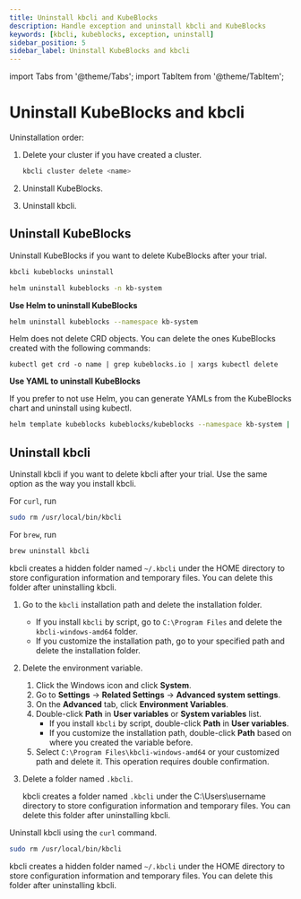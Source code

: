 ```yaml
---
title: Uninstall kbcli and KubeBlocks
description: Handle exception and uninstall kbcli and KubeBlocks
keywords: [kbcli, kubeblocks, exception, uninstall]
sidebar_position: 5
sidebar_label: Uninstall KubeBlocks and kbcli
---
```


import Tabs from '@theme/Tabs';
import TabItem from '@theme/TabItem';


# Uninstall KubeBlocks and kbcli

Uninstallation order:

1. Delete your cluster if you have created a cluster.

   ```bash
   kbcli cluster delete <name>
   ```

2. Uninstall KubeBlocks.

3. Uninstall kbcli.

## Uninstall KubeBlocks

Uninstall KubeBlocks if you want to delete KubeBlocks after your trial.

<Tabs>
<TabItem value="kbcli" label="kbcli" default>

```bash
kbcli kubeblocks uninstall
```

</TabItem>

<TabItem value="helm" label="helm" default>

```bash
helm uninstall kubeblocks -n kb-system
```

</TabItem>
</Tabs>


**Use Helm to uninstall KubeBlocks**
```bash
helm uninstall kubeblocks --namespace kb-system
```

Helm does not delete CRD objects. You can delete the ones KubeBlocks created with the following commands:
```
kubectl get crd -o name | grep kubeblocks.io | xargs kubectl delete
```

**Use YAML to uninstall KubeBlocks**

If you prefer to not use Helm, you can generate YAMLs from the KubeBlocks chart and uninstall using kubectl.

```bash
helm template kubeblocks kubeblocks/kubeblocks --namespace kb-system | kubectl delete -f -
```

## Uninstall kbcli

Uninstall kbcli if you want to delete kbcli after your trial. Use the same option as the way you install kbcli.

<Tabs>
<TabItem value="macOS" label="macOS" default>

For `curl`, run

```bash
sudo rm /usr/local/bin/kbcli
```

For `brew`, run

```bash
brew uninstall kbcli
```

kbcli creates a hidden folder named `~/.kbcli` under the HOME directory to store configuration information and temporary files. You can delete this folder after uninstalling kbcli.

</TabItem>

<TabItem value="Windows" label="Windows">

1. Go to the `kbcli` installation path and delete the installation folder.

   * If you install `kbcli` by script, go to `C:\Program Files` and delete the `kbcli-windows-amd64` folder.
   * If you customize the installation path, go to your specified path and delete the installation folder.

2. Delete the environment variable.

   1. Click the Windows icon and click **System**.
   2. Go to **Settings** -> **Related Settings** -> **Advanced system settings**.
   3. On the **Advanced** tab, click **Environment Variables**.
   4. Double-click **Path** in **User variables** or **System variables** list.
      * If you install `kbcli` by script, double-click **Path** in **User variables**.
      * If you customize the installation path, double-click **Path** based on where you created the variable before.
   5. Select `C:\Program Files\kbcli-windows-amd64` or your customized path and delete it. This operation requires double confirmation.

3. Delete a folder named `.kbcli`.

   kbcli creates a folder named `.kbcli` under the C:\Users\username directory to store configuration information and temporary files. You can delete this folder after uninstalling kbcli.

</TabItem>

<TabItem value="Linux" label="Linux">

Uninstall kbcli using the `curl` command.

```bash
sudo rm /usr/local/bin/kbcli
```

kbcli creates a hidden folder named `~/.kbcli` under the HOME directory to store configuration information and temporary files. You can delete this folder after uninstalling kbcli.

</TabItem>

</Tabs>
